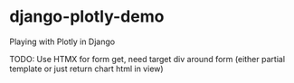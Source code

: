# django-plotly-demo
 Playing with Plotly in Django

TODO: Use HTMX for form get, need target div around form (either partial template or just return chart html in view)